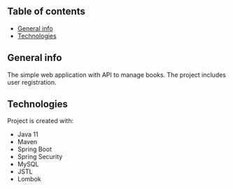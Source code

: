 ## Table of contents
* [General info](#general-info)
* [Technologies](#technologies)

## General info
The simple web application with API to manage books. The project includes user registration.
	
## Technologies
Project is created with:
* Java 11
* Maven
* Spring Boot
* Spring Security
* MySQL
* JSTL
* Lombok
